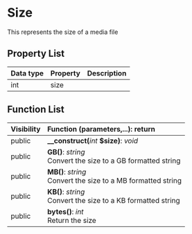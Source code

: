 # Size

This represents the size of a media file

## Property List
| Data type | Property | Description |
|:----------|:---------|:------------|
| int | size | |

## Function List
| Visibility | Function (parameters,...): return |
|:-----------|:---------|
| public | <strong>__construct(</strong><em>int</em> <strong>$size)</strong>: <em>void</em><br /> |
| public | <strong>GB()</strong>: <em>string</em><br />Convert the size to a GB formatted string |
| public | <strong>MB()</strong>: <em>string</em><br />Convert the size to a MB formatted string |
| public | <strong>KB()</strong>: <em>string</em><br />Convert the size to a KB formatted string |
| public | <strong>bytes()</strong>: <em>int</em><br />Return the size
